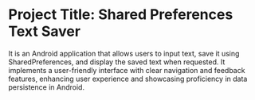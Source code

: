 # Project Title: Shared Preferences Text Saver
It is an Android application that allows users to input text, save it using SharedPreferences, and display the saved text when requested. It implements a user-friendly interface with clear navigation and feedback features, enhancing user experience and showcasing proficiency in data persistence in Android.
